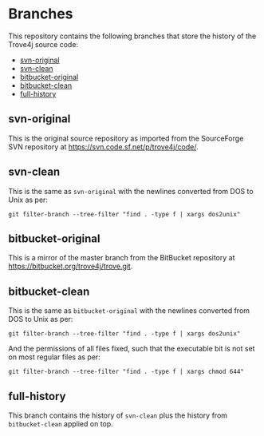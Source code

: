 # Branches

This repository contains the following branches that store the history of the
Trove4j source code:

* [svn-original](../../tree/svn-original)
* [svn-clean](../../tree/svn-clean)
* [bitbucket-original](../../tree/bitbucket-original)
* [bitbucket-clean](../../tree/bitbucket-clean)
* [full-history](../../tree/bitbucket-clean)


## svn-original

This is the original source repository as imported from the SourceForge SVN
repository at <https://svn.code.sf.net/p/trove4j/code/>.


## svn-clean

This is the same as `svn-original` with the newlines converted from DOS to Unix as
per:

    git filter-branch --tree-filter "find . -type f | xargs dos2unix"


## bitbucket-original

This is a mirror of the master branch from the BitBucket repository at
<https://bitbucket.org/trove4j/trove.git>.


## bitbucket-clean

This is the same as `bitbucket-original` with the newlines converted from DOS to Unix as
per:

    git filter-branch --tree-filter "find . -type f | xargs dos2unix"

And the permissions of all files fixed, such that the executable bit is not set
on most regular files as per:

    git filter-branch --tree-filter "find . -type f | xargs chmod 644"


## full-history

This branch contains the history of `svn-clean` plus the history from
`bitbucket-clean` applied on top.
